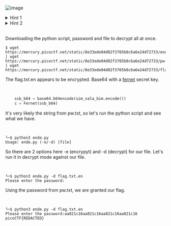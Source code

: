 ![image](https://github.com/jowp-code/ctf/assets/121969489/902b93ef-e5ba-475d-bffb-4e3be4f0f196)
<br>
<details>
  <summary>Hint 1</summary>
  
Get the Python script accessible in your shell by entering the following command in the Terminal prompt:
  
  ```shell
  └─$ wget https://mercury.picoctf.net/static/8e33ede04d02f3765b8c6a6e24d72733/ende.py
  ``` 
</details>
<details>
  <summary>Hint 2</summary>
  
  ```shell
  └─$ man python
  ``` 
</details>
<br>
<p>Downloading the python script, password and file to decrypt all at once.</p>

```shell
$ wget https://mercury.picoctf.net/static/8e33ede04d02f3765b8c6a6e24d72733/ende.py | wget https://mercury.picoctf.net/static/8e33ede04d02f3765b8c6a6e24d72733/pw.txt | wget https://mercury.picoctf.net/static/8e33ede04d02f3765b8c6a6e24d72733/flag.txt.en
```

<p>The flag.txt.en appears to be encrypted. Base64 with a <a href="https://cryptography.io/en/latest/fernet/">fernet</a> secret key.</p>
<br>

```python
    ssb_b64 = base64.b64encode(sim_sala_bim.encode())
    c = Fernet(ssb_b64)
```

<p>It's very likely the string from pw.txt, so let's run the python script and see what we have.</p>
<br>

```shell
└─$ python3 ende.py
Usage: ende.py (-e/-d) [file]
```
<p>So there are 2 options here -e (encrypyt) and -d (decrypt) for our file. Let's run it in decrypt mode against our file.</p>
<br>

```shell
└─$ python3 ende.py -d flag.txt.en
Please enter the password:
```
<p>Using the password from pw.txt, we are granted our flag.</p>
<br>

```shell
└─$ python3 ende.py -d flag.txt.en
Please enter the password:aa821c16aa821c16aa821c16aa821c16
picoCTF{REDACTED}
```
